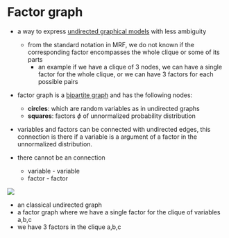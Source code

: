 # Factor graph
* a way to express [undirected graphical models](markov_random_fields.md) with less ambiguity
  * from the standard notation in MRF, we do not known if the corresponding factor encompasses the whole clique or some of its parts
    * an example if we have a clique of 3 nodes, we can have a single factor for the whole clique, or we can have 3 factors for each possible pairs


* factor graph is a [bipartite graph](biparite_graph.md) and has the following nodes:
  * **circles**: which are random variables as in undirected graphs
  * **squares**: factors $\phi$ of unnormalized probability distribution

* variables and factors can be connected with undirected edges, this connection is there if a variable is a argument of a factor in the unnormalized distribution.
* there cannot be an connection 
  * variable - variable
  * factor - factor


![](../.images/machine_learning/factor_graph_v1.png)
* an classical undirected graph
* a factor graph where we have a single factor for the clique of variables a,b,c
* we have 3 factors in the clique a,b,c